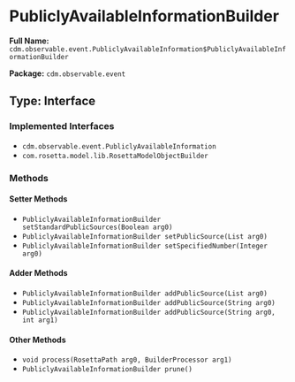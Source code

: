 # PubliclyAvailableInformationBuilder

**Full Name:** `cdm.observable.event.PubliclyAvailableInformation$PubliclyAvailableInformationBuilder`

**Package:** `cdm.observable.event`

## Type: Interface

### Implemented Interfaces

- `cdm.observable.event.PubliclyAvailableInformation`
- `com.rosetta.model.lib.RosettaModelObjectBuilder`

### Methods

#### Setter Methods

- `PubliclyAvailableInformationBuilder setStandardPublicSources(Boolean arg0)`
- `PubliclyAvailableInformationBuilder setPublicSource(List arg0)`
- `PubliclyAvailableInformationBuilder setSpecifiedNumber(Integer arg0)`

#### Adder Methods

- `PubliclyAvailableInformationBuilder addPublicSource(List arg0)`
- `PubliclyAvailableInformationBuilder addPublicSource(String arg0)`
- `PubliclyAvailableInformationBuilder addPublicSource(String arg0, int arg1)`

#### Other Methods

- `void process(RosettaPath arg0, BuilderProcessor arg1)`
- `PubliclyAvailableInformationBuilder prune()`

